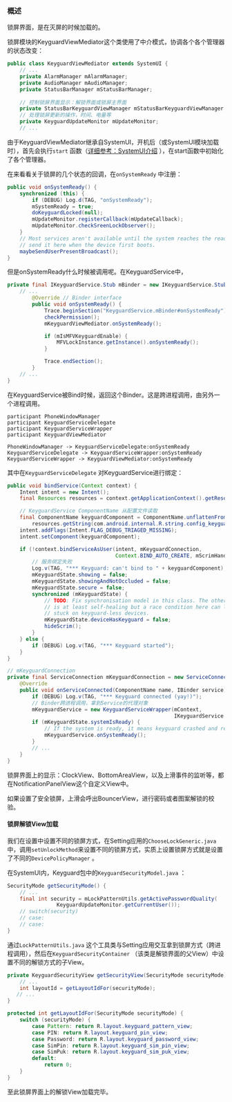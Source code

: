 ### 概述

锁屏界面，是在灭屏的时候加载的。



锁屏模块的KeyguardViewMediator这个类使用了中介模式，协调各个各个管理器的状态改变：

```java
public class KeyguardViewMediator extends SystemUI {
    // ...
    private AlarmManager mAlarmManager;
    private AudioManager mAudioManager;
    private StatusBarManager mStatusBarManager;
    
    // 控制锁屏界面显示：解锁界面或锁屏主界面
    private StatusBarKeyguardViewManager mStatusBarKeyguardViewManager;
    // 处理锁屏更新的操作，时间、电量等
    private KeyguardUpdateMonitor mUpdateMonitor;
    // ...
```

由于KeyguardViewMediator继承自SystemUI，开机后（或SystemUI模块加载时），首先会执行`start` 函数（[详细参考：SystemUI介绍](http://qiangbo.space/2017-05-09/AndroidAnatomy_SystemUI_Intro/) ），在start函数中初始化了各个管理器。

在来看看关于锁屏的几个状态的回调，在`onSystemReady` 中注册：

```java
public void onSystemReady() {
    synchronized (this) {
        if (DEBUG) Log.d(TAG, "onSystemReady");
        mSystemReady = true;
        doKeyguardLocked(null);
        mUpdateMonitor.registerCallback(mUpdateCallback);
        mUpdateMonitor.checkSreenLockObserver();
    }
    // Most services aren't available until the system reaches the ready state, so we
    // send it here when the device first boots.
    maybeSendUserPresentBroadcast();
}
```

但是onSystemReady什么时候被调用呢。在KeyguardService中，

```java
private final IKeyguardService.Stub mBinder = new IKeyguardService.Stub() {
    // ...
        @Override // Binder interface
        public void onSystemReady() {
            Trace.beginSection("KeyguardService.mBinder#onSystemReady");
            checkPermission();
            mKeyguardViewMediator.onSystemReady();

            if (mIsMFVKeyguardEnable) {
                MFVLockInstance.getInstance().onSystemReady();
            }

            Trace.endSection();
        }
    // ...
}

```

在KeyguardService被Bind时候，返回这个Binder。这是跨进程调用，由另外一个进程调用。

```sequence
participant PhoneWindowManager
participant KeyguardServiceDelegate
participant KeyguardServiceWrapper
participant KeyguardViewMediator

PhoneWindowManager -> KeyguardServiceDelegate:onSystemReady
KeyguardServiceDelegate -> KeyguardServiceWrapper:onSystemReady
KeyguardServiceWrapper -> KeyguardViewMediator:onSystemReady
```

其中在`KeyguardServiceDelegate` 对KeyguardService进行绑定：

```java
public void bindService(Context context) {
    Intent intent = new Intent();
    final Resources resources = context.getApplicationContext().getResources();

    // KeyguardService ComponentName 从配置文件读取
    final ComponentName keyguardComponent = ComponentName.unflattenFromString(
        resources.getString(com.android.internal.R.string.config_keyguardComponent));
    intent.addFlags(Intent.FLAG_DEBUG_TRIAGED_MISSING);
    intent.setComponent(keyguardComponent);

    if (!context.bindServiceAsUser(intent, mKeyguardConnection,
                                   Context.BIND_AUTO_CREATE, mScrimHandler, UserHandle.SYSTEM)) {
        // 服务绑定失败
        Log.v(TAG, "*** Keyguard: can't bind to " + keyguardComponent);
        mKeyguardState.showing = false;
        mKeyguardState.showingAndNotOccluded = false;
        mKeyguardState.secure = false;
        synchronized (mKeyguardState) {
            // TODO: Fix synchronisation model in this class. The other state in this class
            // is at least self-healing but a race condition here can lead to the scrim being
            // stuck on keyguard-less devices.
            mKeyguardState.deviceHasKeyguard = false;
            hideScrim();
        }
    } else {
        if (DEBUG) Log.v(TAG, "*** Keyguard started");
    }
}

// mKeyguardConnection
private final ServiceConnection mKeyguardConnection = new ServiceConnection() {
    @Override
    public void onServiceConnected(ComponentName name, IBinder service) {
        if (DEBUG) Log.v(TAG, "*** Keyguard connected (yay!)");
        // Binder跨进程调用，拿到Service的代理对象
        mKeyguardService = new KeyguardServiceWrapper(mContext,
                                                      IKeyguardService.Stub.asInterface(service));
        if (mKeyguardState.systemIsReady) {
            // If the system is ready, it means keyguard crashed and restarted.
            mKeyguardService.onSystemReady();
        }
        // ...
    }
}
```

锁屏界面上的显示：ClockView、BottomAreaView，以及上滑事件的监听等，都在NotificationPanelView这个自定义View中。

如果设置了安全锁屏，上滑会呼出BouncerView，进行密码或者图案解锁的校验。

#### 锁屏解锁View加载

我们在设置中设置不同的锁屏方式，在Setting应用的`ChooseLockGeneric.java` 中，调用`setUnlockMethod`来设置不同的锁屏方式，实质上设置锁屏方式就是设置了不同的`DevicePolicyManager` 。

在SystemUI内，Keyguard包中的`KeyguardSecurityModel.java`  ：

```java
SecurityMode getSecurityMode() {
 	// ...
    final int security = mLockPatternUtils.getActivePasswordQuality(
                KeyguardUpdateMonitor.getCurrentUser());
    // switch(security)
    // case:
    // case:
}
```

通过`LockPatternUtils.java` 这个工具类与Setting应用交互拿到锁屏方式（跨进程调用），然后在`KeyguardSecurityContainer` （该类是解锁界面的父View）中设置不同的解锁方式的子View。

```java
private KeyguardSecurityView getSecurityView(SecurityMode securityMode) {
    // ...
    int layoutId = getLayoutIdFor(securityMode);
   // ...
}

protected int getLayoutIdFor(SecurityMode securityMode) {
    switch (securityMode) {
        case Pattern: return R.layout.keyguard_pattern_view;
        case PIN: return R.layout.keyguard_pin_view;
        case Password: return R.layout.keyguard_password_view;
        case SimPin: return R.layout.keyguard_sim_pin_view;
        case SimPuk: return R.layout.keyguard_sim_puk_view;
        default:
            return 0;
    }
}
```

至此锁屏界面上的解锁View加载完毕。

